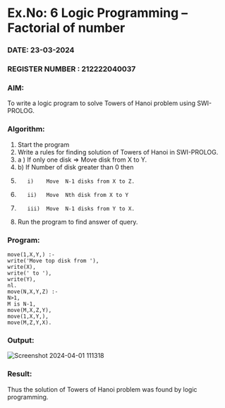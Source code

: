 # Ex.No: 6   Logic Programming – Factorial of number   
### DATE:  23-03-2024                                                                          
### REGISTER NUMBER : 212222040037
### AIM: 
To  write  a logic program  to solve Towers of Hanoi problem  using SWI-PROLOG. 
### Algorithm:
1. Start the program
2.  Write a rules for finding solution of Towers of Hanoi in SWI-PROLOG.
3.  a )	If only one disk  => Move disk from X to Y.
4.  b)	If Number of disk greater than 0 then
5.        i)	Move  N-1 disks from X to Z.
6.        ii)	Move  Nth disk from X to Y
7.        iii)	Move  N-1 disks from Y to X.
8. Run the program  to find answer of  query.

### Program:

```
move(1,X,Y,) :-
write('Move top disk from '),
write(X),
write(' to '),
write(Y),
nl.
move(N,X,Y,Z) :-
N>1,
M is N-1,
move(M,X,Z,Y),
move(1,X,Y,),
move(M,Z,Y,X).
```

### Output:
![Screenshot 2024-04-01 111318](https://github.com/dilipkumar1265/AI_Lab_2023-24/assets/119065291/6a572092-37e4-46ea-b7a7-a837b9587361)



### Result:
Thus the solution of Towers of Hanoi problem was found by logic programming.
